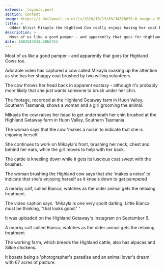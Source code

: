 ```yaml
--- 
extends: _layouts.post 
section: content 
image: https://i.dailymail.co.uk/1s/2020/10/13/09/34328058-0-image-a-35_1602579356825.jpg 
title: > 
  Udder bliss! Mikayla the Highland Cow really enjoys having her coat brushed in adorable video 
description: > 
  Most of us like a good pamper - and apparently that goes for Highland Cows too.Adorable video has captured a cow called Mikayla soaking up the attention as she has her shaggy coat brushed by two willing volunteers.The footage, recorded at the Highland Getaway farm in Huon Valley, Southern Tasmania, shows a woman and a girl grooming the animal.Mikayla the cow raises her head to get underneath her chin brushed at the Highland Getaway farm in Huon Valley, Southern TasmaniaThe woman says that the cow 'makes a noise' to indicate that she is enjoying herself.A nearby calf called Bianca, watches as the older animal gets the relaxing treatmentThe working farm, which breeds the Highland cattle, also has alpacas and Silkie chickens. 
date: 1602583943.5865753 
--- 
```

Most of us like a good pamper - and apparently that goes for Highland Cows too.

Adorable video has captured a cow called Mikayla soaking up the attention as she has her shaggy coat brushed by two willing volunteers.

The cow throws her head back in apparent ecstasy - although it's probably more likely that she just wants someone to brush under her chin.

The footage, recorded at the Highland Getaway farm in Huon Valley, Southern Tasmania, shows a woman and a girl grooming the animal.

Mikayla the cow raises her head to get underneath her chin brushed at the Highland Getaway farm in Huon Valley, Southern Tasmania

The woman says that the cow 'makes a noise' to indicate that she is enjoying herself.

She continues to work on Mikayla's front, brushing her neck, chest and behind her ears, while the girl moves to help with her back.

The cattle is kneeling down while it gets its luscious coat swept with the brushes.

The woman brushing the Highland cow says that she 'makes a noise' to indicate that she's enjoying herself as it kneels down to get pampered

A nearby calf, called Bianca, watches as the older animal gets the relaxing treatment.

The video caption says: 'Mikayla is one very spoilt darling. Little Bianca must be thinking, "that looks good." '

It was uploaded on the Highland Getaway's Instagram on September 6.

A nearby calf called Bianca, watches as the older animal gets the relaxing treatment

The working farm, which breeds the Highland cattle, also has alpacas and Silkie chickens.

It boasts being a 'photographer's paradise and an animal lover's dream' with 67 acres of pasture.